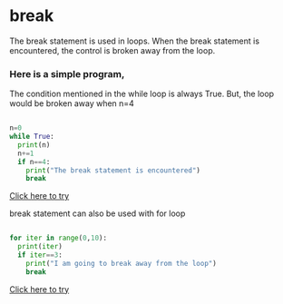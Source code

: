 # break

The break statement is used in loops. When the break statement is encountered, the control is broken away from the loop. 

### Here is a simple program, 

The condition mentioned in the while loop is always True. But, the loop would be broken away when n=4

```python

n=0
while True:
  print(n)
  n+=1
  if n==4:
    print("The break statement is encountered")
    break

```

[Click here to try](https://colab.research.google.com/github/pythoncoder100/practice/blob/master/break_in_while_loop.ipynb)

break statement can also be used with for loop

```python

for iter in range(0,10):
  print(iter)
  if iter==3:
    print("I am going to break away from the loop")
    break

```

[Click here to try](https://colab.research.google.com/github/pythoncoder100/practice/blob/master/break_in_for_loop.ipynb)


